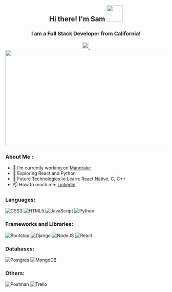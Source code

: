 <h2 align="center">Hi there! I'm Sam <img src="https://media.giphy.com/media/hvRJCLFzcasrR4ia7z/giphy.gif" width="50"></h2>
<h3 align="center">I am a Full Stack Developer from California!</h3>

<div id="badges" align="center">
    <a href="https://www.linkedin.com/in/samanthafuentes2023/">
      <img src="https://raw.githubusercontent.com/yushi1007/yushi1007/main/images/linkedin.svg" alt="Samantha | LinkedIn" width="21px"/>
    </a>
    <img src="https://komarev.com/ghpvc/?username=austinpowers99&style=flat-square&color=blue" alt=""/>
</div>

<div align="center">
  <img src="https://github.com/austinpowers99/austinpowers99/assets/135395052/30b0cbef-0083-47a1-92ba-405e411c24d1" width="800" height="300"/>
</div>

### About Me :
- 🔭 I’m currently working on [Mandrake](https://mandrake-app-d113a6b8d70e.herokuapp.com/)
- 🌱 Exploring React and Python
- 🔮 Future Technologies to Learn: React Native, C, C++
- 📫 How to reach me: [Linkedin](https://www.linkedin.com/in/samantha-f-924b74224/)

### Languages:
![CSS3](https://img.shields.io/badge/css3-%231572B6.svg?style=for-the-badge&logo=css3&logoColor=white)
![HTML5](https://img.shields.io/badge/html5-%23E34F26.svg?style=for-the-badge&logo=html5&logoColor=white)
![JavaScript](https://img.shields.io/badge/JavaScript-323330?style=for-the-badge&logo=javascript&logoColor=F7DF1E)
![Python](https://img.shields.io/badge/python-3670A0?style=for-the-badge&logo=python&logoColor=ffdd54)

### Frameworks and Libraries:
![Bootstap](https://img.shields.io/badge/Bootstrap-563D7C?style=for-the-badge&logo=bootstrap&logoColor=white)
![Django](https://img.shields.io/badge/Django-092E20?style=for-the-badge&logo=django&logoColor=green)
![NodeJS](https://img.shields.io/badge/Node%20js-339933?style=for-the-badge&logo=nodedotjs&logoColor=white)
![React](https://img.shields.io/badge/React-20232A?style=for-the-badge&logo=react&logoColor=61DAFB)

### Databases:
![Postgres](https://img.shields.io/badge/postgres-%23316192.svg?style=for-the-badge&logo=postgresql&logoColor=white)
![MongoDB](https://img.shields.io/badge/MongoDB-%234ea94b.svg?style=for-the-badge&logo=mongodb&logoColor=white)

### Others:
![Postman](https://img.shields.io/badge/Postman-FF6C37?style=for-the-badge&logo=postman&logoColor=white) 
![Trello](https://img.shields.io/badge/Trello-%23026AA7.svg?style=for-the-badge&logo=Trello&logoColor=white)
